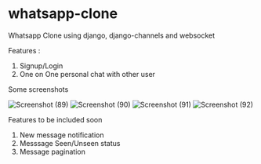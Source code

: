 # whatsapp-clone
Whatsapp Clone using django, django-channels and websocket

Features :
  1. Signup/Login 
  2. One on One personal chat with other user

Some screenshots

![Screenshot (89)](https://user-images.githubusercontent.com/64951054/137572428-a4f12159-e1ce-495b-ac30-466e1daa40a2.png)
![Screenshot (90)](https://user-images.githubusercontent.com/64951054/137572448-d2e14ad2-d60d-4d06-9877-e36a36ad6ee0.png)
![Screenshot (91)](https://user-images.githubusercontent.com/64951054/137572468-db11dcc1-4b22-49a2-b8c1-879e3d04a137.png)
![Screenshot (92)](https://user-images.githubusercontent.com/64951054/137572470-278260d3-e61f-4857-a1cc-35ddec06871c.png)

Features to be included soon
  1. New message notification
  2. Messsage Seen/Unseen status
  3. Message pagination
